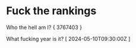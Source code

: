 # Fuck the rankings

Who the hell am I?
{ 3767403 }

What fucking year is it?
[ 2024-05-10T09:30:00Z ]
